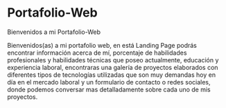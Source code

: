 # Portafolio-Web
Bienvenidos a mi Portafolio-Web

Bienvenidos(as) a mi portafolio web, en está Landing Page podrás encontrar información acerca de mí,  porcentaje de habilidades profesionales y habilidades técnicas que poseo actualmente, educación y experiencia laboral,  encontraras una galería de proyectos elaborados con diferentes tipos de tecnologías utilizadas que son muy demandas hoy en día en el mercado laboral y un formulario de contacto o redes sociales, donde podemos conversar mas detalladamente sobre cada uno de mis proyectos. 




